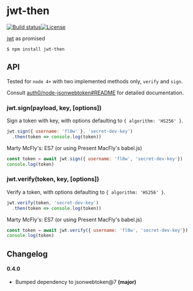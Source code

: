 # jwt-then

[![Build status][travis-image]][travis-url][![License][license-image]][license-url]

[jwt](https://github.com/auth0/node-jsonwebtoken) as promised

`$ npm install jwt-then`

## API

Tested for `node 4+` with two implemented methods only, `verify` and `sign`.

Consult [auth0/node-jsonwebtoken#README](https://github.com/auth0/node-jsonwebtoken) for detailed documentation.

### jwt.sign(payload, key, [options])

Sign a token with key, with options defaulting to `{ algorithm: 'HS256' }`.

```js
jwt.sign({ username: 'fl0w' }, 'secret-dev-key')
  .then(token => console.log(token))
```

Marty McFly's: ES7 (or using Present MacFly's babel.js)

```js
const token = await jwt.sign({ username: 'fl0w', 'secret-dev-key'})
console.log(token)
```

### jwt.verify(token, key, [options])

Verify a token, with options defaulting to `{ algorithm: 'HS256' }`.

```js
jwt.verify(token, 'secret-dev-key')
  .then(token => console.log(token))
```

Marty McFly's: ES7 (or using Present MacFly's babel.js)

```js
const token = await jwt.verify({ username: 'fl0w', 'secret-dev-key'})
console.log(token)
```

## Changelog

#### 0.4.0
 * Bumped dependency to jsonwebtoken@7 **(major)**

[travis-image]: https://img.shields.io/travis/fl0w/jwt-then.svg?style=flat-square
[travis-url]: https://travis-ci.org/fl0w/jwt-then
[license-image]: http://img.shields.io/npm/l/jwt-then.svg?style=flat-square
[license-url]: LICENSE

